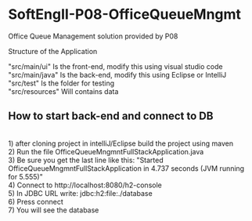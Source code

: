 # SoftEngII-P08-OfficeQueueMngmt
Office Queue Management solution provided by P08

Structure of the Application

"src/main/ui" Is the front-end, modify this using visual studio code
<br>
"src/main/java" Is the back-end, modify this using Eclipse or IntelliJ
<br>
"src/test" Is the folder for testing
<br>
"src/resources" Will contains data


## How to start back-end and connect to DB
<br>
1) after cloning project in intelliJ/Eclipse build the project using maven<br>
2) Run the file OfficeQueueMngmntFullStackApplication.java<br>
3) Be sure you get the last line like this: "Started OfficeQueueMngmntFullStackApplication in 4.737 seconds (JVM running for 5.555)"<br>
4) Connect to http://localhost:8080/h2-console <br>
5) In JDBC URL write: jdbc:h2:file:./database <br>
6) Press connect <br>
7) You will see the database <br>
